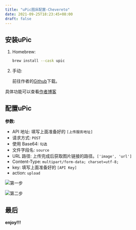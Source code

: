 ```yaml
---
title: "uPic图床配置-Chevereto"
date: 2021-09-25T18:23:45+08:00
draft: false
---
```

## 安装uPic

1. Homebrew:
   
   ```bash
   brew install --cask upic
   ```

2. 手动:

   前往作者的[Github](https://github.com/gee1k/uPic/releases)下载。

具体功能可以查看[作者博客](https://blog.svend.cc/upic/)



## 配置uPic

**参数:**

* API 地址: 填写上面准备好的 `[上传服务地址]`
* 请求方式: `POST`
* 使用 Base64: `勾选`
* 文件字段名: `source`
* URL 路径: 上传完成后获取图片链接的路径。`['image', 'url']`
* Content-Type: `multipart/form-data; charset=utf-8;`
* key: 填写上面准备好的 `[API Key]`
* action: `upload`

![第一步](https://images.mua.blue/images/2021/09/25/2021-09-25-18.36.02.png)

![第二步](https://images.mua.blue/images/2021/09/25/2021-09-25-18.40.46.png)



## 最后

**enjoy!!!**
